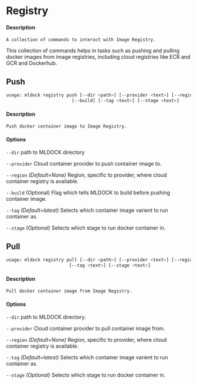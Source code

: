 # Registry

#### Description
`A collection of commands to interact with Image Registry.`

This collection of commands helps in tasks such as pushing and pulling docker images from image registries, including cloud registries like ECR and GCR and Dockerhub.

## Push

```bash
usage: mldock registry push [--dir <path>] [--provider <text>] [--region <text>]
                         [--build] [--tag <text>] [--stage <text>]
```

#### Description
`Push docker container image to Image Registry.`

#### Options

`--dir` path to MLDOCK directory

`--provider` Cloud container provider to push container image to.

`--region` *(Default=None)* Region, specific to provider, where cloud container registry is available.

`--build` (Optional) Flag which tells MLDOCK to build before pushing container image.

`--tag` *(Default=latest)* Selects which container image varient to run container as.

`--stage` *(Optional)* Selects which stage to run docker container in.

## Pull

```bash
usage: mldock registry pull [--dir <path>] [--provider <text>] [--region <text>]
                        [--tag <text>] [--stage <text>]
```

#### Description
`Pull docker container image from Image Registry.`

#### Options

`--dir` path to MLDOCK directory.

`--provider` Cloud container provider to pull container image from.

`--region` *(Default=None)* Region, specific to provider, where cloud container registry is available.

`--tag` *(Default=latest)* Selects which container image varient to run container as.

`--stage` *(Optional)* Selects which stage to run docker container in.
